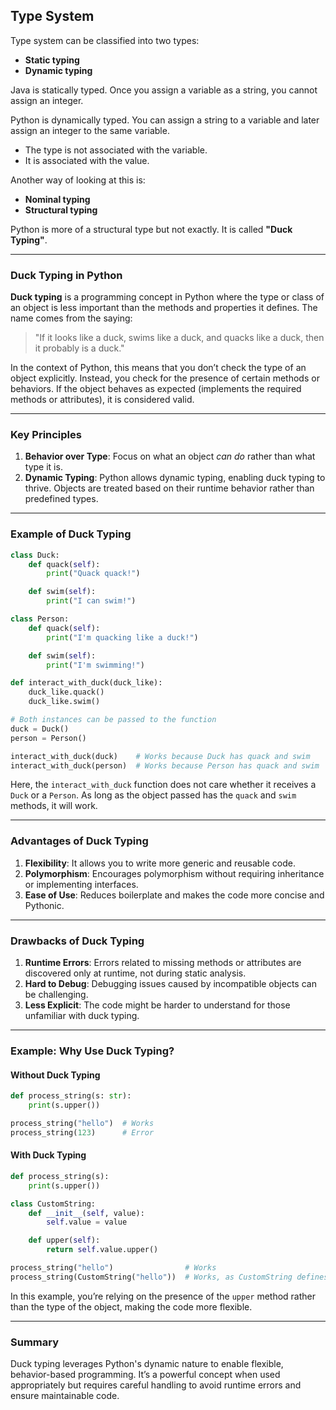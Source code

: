 ## Type System

Type system can be classified into two types:

- **Static typing**
- **Dynamic typing**

Java is statically typed. Once you assign a variable as a string, you cannot assign an integer.

Python is dynamically typed. You can assign a string to a variable and later assign an integer to the same variable.

- The type is not associated with the variable.
- It is associated with the value.

Another way of looking at this is:

- **Nominal typing**
- **Structural typing**

Python is more of a structural type but not exactly. It is called **"Duck Typing"**.

---

### Duck Typing in Python

**Duck typing** is a programming concept in Python where the type or class of an object is less important than the methods and properties it defines. The name comes from the saying:

> "If it looks like a duck, swims like a duck, and quacks like a duck, then it probably is a duck."

In the context of Python, this means that you don’t check the type of an object explicitly. Instead, you check for the presence of certain methods or behaviors. If the object behaves as expected (implements the required methods or attributes), it is considered valid.

---

### Key Principles

1. **Behavior over Type**: Focus on what an object _can do_ rather than what type it is.
2. **Dynamic Typing**: Python allows dynamic typing, enabling duck typing to thrive. Objects are treated based on their runtime behavior rather than predefined types.

---

### Example of Duck Typing

```python
class Duck:
    def quack(self):
        print("Quack quack!")

    def swim(self):
        print("I can swim!")

class Person:
    def quack(self):
        print("I'm quacking like a duck!")

    def swim(self):
        print("I'm swimming!")

def interact_with_duck(duck_like):
    duck_like.quack()
    duck_like.swim()

# Both instances can be passed to the function
duck = Duck()
person = Person()

interact_with_duck(duck)    # Works because Duck has quack and swim
interact_with_duck(person)  # Works because Person has quack and swim
```

Here, the `interact_with_duck` function does not care whether it receives a `Duck` or a `Person`. As long as the object passed has the `quack` and `swim` methods, it will work.

---

### Advantages of Duck Typing

1. **Flexibility**: It allows you to write more generic and reusable code.
2. **Polymorphism**: Encourages polymorphism without requiring inheritance or implementing interfaces.
3. **Ease of Use**: Reduces boilerplate and makes the code more concise and Pythonic.

---

### Drawbacks of Duck Typing

1. **Runtime Errors**: Errors related to missing methods or attributes are discovered only at runtime, not during static analysis.
2. **Hard to Debug**: Debugging issues caused by incompatible objects can be challenging.
3. **Less Explicit**: The code might be harder to understand for those unfamiliar with duck typing.

---

### Example: Why Use Duck Typing?

#### Without Duck Typing

```python
def process_string(s: str):
    print(s.upper())

process_string("hello")  # Works
process_string(123)      # Error
```

#### With Duck Typing

```python
def process_string(s):
    print(s.upper())

class CustomString:
    def __init__(self, value):
        self.value = value

    def upper(self):
        return self.value.upper()

process_string("hello")                # Works
process_string(CustomString("hello"))  # Works, as CustomString defines upper()
```

In this example, you’re relying on the presence of the `upper` method rather than the type of the object, making the code more flexible.

---

### Summary

Duck typing leverages Python's dynamic nature to enable flexible, behavior-based programming. It’s a powerful concept when used appropriately but requires careful handling to avoid runtime errors and ensure maintainable code.
